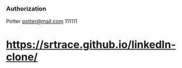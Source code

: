 

### Authorization
   Potter
   potter@mail.com
   111111
   # https://srtrace.github.io/linkedIn-clone/
